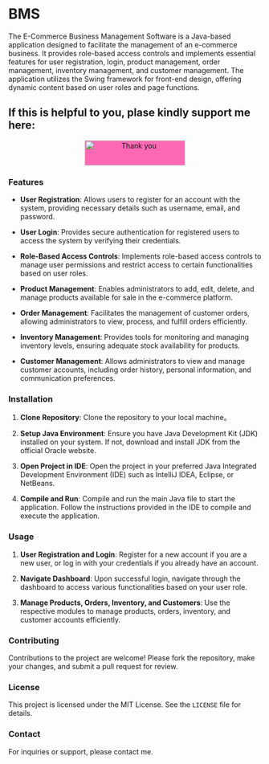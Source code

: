 # BMS

The E-Commerce Business Management Software is a Java-based application designed to facilitate the management of an e-commerce business. It provides role-based access controls and implements essential features for user registration, login, product management, order management, inventory management, and customer management. The application utilizes the Swing framework for front-end design, offering dynamic content based on user roles and page functions.

## If this is helpful to you, plase kindly support me here: 

<p align="center">
  <a href="https://venmo.com/u/lightandlight">
    <img src="https://img.shields.io/badge/Donate-ff69b4.svg" alt="Thank you" width="200" height="50" style="background-color: #ff69b4;">
  </a>
</p>

### Features

- **User Registration**: Allows users to register for an account with the system, providing necessary details such as username, email, and password.
  
- **User Login**: Provides secure authentication for registered users to access the system by verifying their credentials.

- **Role-Based Access Controls**: Implements role-based access controls to manage user permissions and restrict access to certain functionalities based on user roles.

- **Product Management**: Enables administrators to add, edit, delete, and manage products available for sale in the e-commerce platform.

- **Order Management**: Facilitates the management of customer orders, allowing administrators to view, process, and fulfill orders efficiently.

- **Inventory Management**: Provides tools for monitoring and managing inventory levels, ensuring adequate stock availability for products.

- **Customer Management**: Allows administrators to view and manage customer accounts, including order history, personal information, and communication preferences.

### Installation

1. **Clone Repository**: Clone the repository to your local machine。

2. **Setup Java Environment**: Ensure you have Java Development Kit (JDK) installed on your system. If not, download and install JDK from the official Oracle website.

3. **Open Project in IDE**: Open the project in your preferred Java Integrated Development Environment (IDE) such as IntelliJ IDEA, Eclipse, or NetBeans.

4. **Compile and Run**: Compile and run the main Java file to start the application. Follow the instructions provided in the IDE to compile and execute the application.

### Usage

1. **User Registration and Login**: Register for a new account if you are a new user, or log in with your credentials if you already have an account.

2. **Navigate Dashboard**: Upon successful login, navigate through the dashboard to access various functionalities based on your user role.

3. **Manage Products, Orders, Inventory, and Customers**: Use the respective modules to manage products, orders, inventory, and customer accounts efficiently.

### Contributing

Contributions to the project are welcome! Please fork the repository, make your changes, and submit a pull request for review.

### License

This project is licensed under the MIT License. See the `LICENSE` file for details.

### Contact

For inquiries or support, please contact me.
